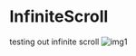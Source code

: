 # InfiniteScroll
testing out infinite scroll
![img1](https://github.com/KeaganStephens/infiniteScroll/blob/main/Infinite_scroll.gif?raw=true)
